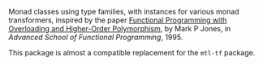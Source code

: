 Monad classes using type families, with instances for various monad transformers,
inspired by the paper
[Functional Programming with Overloading and Higher-Order Polymorphism][paper],
by Mark P Jones, in *Advanced School of Functional Programming*, 1995.

This package is almost a compatible replacement for the `mtl-tf` package.

  [paper]: https://web.cecs.pdx.edu/~mpj/pubs/springschool.html
